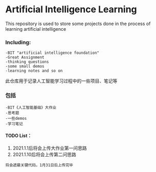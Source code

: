 Artificial Intelligence Learning
==

This repository is used to store some projects done in the process of learning artificial intelligence

### Including: 
    -BIT "artificial intelligence foundation"  
    -Great Assignment  
    -thinking questions 
    -some small demos  
    -learning notes and so on  



此仓库用于记录人工智能学习过程中的一些项目、笔记等
### 包括
    -BIT《人工智能基础》大作业  
    -思考题 
    -一些demos
    -学习笔记
    
#### TODO List：
1. 2021.1.1后将会上传大作业第一问思路
2. 2021.1.10后将会上传第二问思路  

```将会遮蔽关键代码，1月31日后上传完毕```
    

